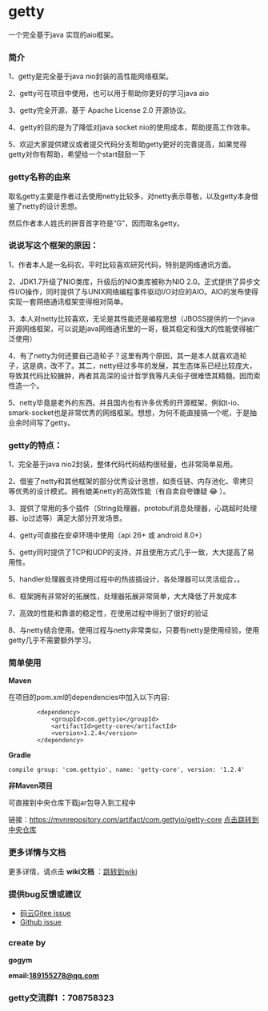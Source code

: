 # getty

一个完全基于java 实现的aio框架。

### 简介

1、getty是完全基于java nio封装的高性能网络框架。

2、getty可在项目中使用，也可以用于帮助你更好的学习java aio

3、getty完全开源，基于 Apache License 2.0 开源协议。

4、getty的目的是为了降低对java socket nio的使用成本，帮助提高工作效率。 

5、欢迎大家提供建议或者提交代码分支帮助getty更好的完善提高，如果觉得getty对你有帮助，希望给一个start鼓励一下

### getty名称的由来

取名getty主要是作者过去使用netty比较多，对netty表示尊敬，以及getty本身借鉴了netty的设计思想。

然后作者本人姓氏的拼音首字符是“G”，因而取名getty。

### 说说写这个框架的原因：

1、作者本人是一名码农，平时比较喜欢研究代码，特别是网络通讯方面。

2、JDK1.7升级了NIO类库，升级后的NIO类库被称为NIO 2.0。正式提供了异步文件I/O操作，同时提供了与UNIX网络编程事件驱动I/O对应的AIO。AIO的发布使得实现一套网络通讯框架变得相对简单。

3、本人对netty比较喜欢，无论是其性能还是编程思想（JBOSS提供的一个java开源网络框架，可以说是java网络通讯里的一哥，极其稳定和强大的性能使得被广泛使用）

4、有了netty为何还要自己造轮子？这里有两个原因，其一是本人就喜欢造轮子，这是病，改不了。其二，netty经过多年的发展，其生态体系已经比较庞大，导致其代码比较臃肿，再者其高深的设计哲学我等凡夫俗子很难悟其精髓。因而索性造一个。

5、netty毕竟是老外的东西。并且国内也有许多优秀的开源框架，例如t-io、smark-socket也是非常优秀的网络框架。想想，为何不能直接搞一个呢，于是抽业余时间写了getty。


### getty的特点：

1、完全基于java nio2封装，整体代码代码结构很轻量，也非常简单易用。

2、借鉴了netty和其他框架的部分优秀设计思想，如责任链、内存池化、零拷贝等优秀的设计模式。拥有媲美netty的高效性能（有自卖自夸嫌疑 :joy: ）。

3、提供了常用的多个插件（String处理器，protobuf消息处理器，心跳超时处理器、ip过滤等）满足大部分开发场景。

4、getty可直接在安卓环境中使用（api 26+ 或 android 8.0+）

5、getty同时提供了TCP和UDP的支持，并且使用方式几乎一致，大大提高了易用性。

5、handler处理器支持使用过程中的热拔插设计，各处理器可以灵活组合，。

6、框架拥有非常好的拓展性，处理器拓展非常简单，大大降低了开发成本

7、高效的性能和靠谱的稳定性，在使用过程中得到了很好的验证

8、与netty结合使用。使用过程与netty非常类似，只要有netty是使用经验，使用getty几乎不需要额外学习。

 ### 简单使用 

 **Maven** 

在项目的pom.xml的dependencies中加入以下内容:


```
        <dependency>
            <groupId>com.gettyio</groupId>
            <artifactId>getty-core</artifactId>
            <version>1.2.4</version>
        </dependency>
```

 **Gradle** 


```
compile group: 'com.gettyio', name: 'getty-core', version: '1.2.4'
```


 **非Maven项目** 

可直接到中央仓库下载jar包导入到工程中

链接：https://mvnrepository.com/artifact/com.gettyio/getty-core [点击跳转到中央仓库](https://mvnrepository.com/artifact/com.gettyio/getty-core)



### 更多详情与文档

更多详情，请点击  **wiki文档** ：[跳转到wiki](https://gitee.com/kokjuis/getty/wikis/pages)

### 提供bug反馈或建议

- [码云Gitee issue](https://gitee.com/kokjuis/getty/issues)
- [Github issue](https://github.com/gogym/getty/issues)

### create by

 **gogym** 

 **email:189155278@qq.com** 
 
 ### getty交流群1 ：708758323



